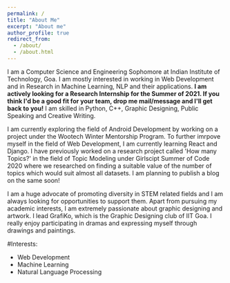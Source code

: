 ```yaml
---
permalink: /
title: "About Me"
excerpt: "About me"
author_profile: true
redirect_from: 
  - /about/
  - /about.html
---
```


I am a Computer Science and Engineering Sophomore at Indian Institute of Technology, Goa. I am mostly interested in working in Web Development and in Research in Machine Learning, NLP and their applications. **I am actively looking for a Research Internship for the Summer of 2021. If you think I'd be a good fit for your team, drop me mail/message and I'll get back to you!** I am skilled in Python, C++, Graphic Designing, Public Speaking and Creative Writing.

I am currently exploring the field of Android Development by working on a project under the Wootech Winter Mentorship Program. To further imrpove myself in the field of Web Development, I am currently learning React and Django. I have previously worked on a research project called 'How many Topics?' in the field of Topic Modeling under Girlscipt Summer of Code 2020 where we researched on finding a suitable value of the number of topics which would suit almost all datasets. I am planning to publish a blog on the same soon! 

I am a huge advocate of promoting diversity in STEM related fields and I am always looking for opportunities to support them. Apart from pursuing my academic interests, I am extremely passionate about graphic designing and artwork. I lead GrafiKo, which is the Graphic Designing club of IIT Goa. I really enjoy participating in dramas and expressing myself through drawings and paintings. 

#Interests:
* Web Development 
* Machine Learning
* Natural Language Processing
